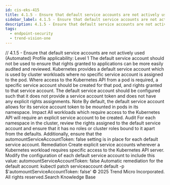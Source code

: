 ```yaml
---
id: cis-eks-415
title: 4.1.5 - Ensure that default service accounts are not actively used (Automated)
sidebar_label: 4.1.5 - Ensure that default service accounts are not actively used (Automated)
description: 4.1.5 - Ensure that default service accounts are not actively used (Automated)
tags:
  - endpoint-security
  - trend-vision-one
---
```


/*<![CDATA[*/ $('#title').html($('meta[name=map-description]').attr('content')); /*]]>*/ 4.1.5 - Ensure that default service accounts are not actively used (Automated) Profile applicability: Level 1 The default service account should not be used to ensure that rights granted to applications can be more easily audited and reviewed. Kubernetes provides a default service account which is used by cluster workloads where no specific service account is assigned to the pod. Where access to the Kubernetes API from a pod is required, a specific service account should be created for that pod, and rights granted to that service account. The default service account should be configured such that it does not provide a service account token and does not have any explicit rights assignments. Note By default, the default service account allows for its service account token to be mounted in pods in its namespace. Impact All workloads which require access to the Kubernetes API will require an explicit service account to be created. Audit For each namespace in the cluster, review the rights assigned to the default service account and ensure that it has no roles or cluster roles bound to it apart from the defaults. Additionally, ensure that the automountServiceAccountToken: false setting is in place for each default service account. Remediation Create explicit service accounts wherever a Kubernetes workload requires specific access to the Kubernetes API server. Modify the configuration of each default service account to include this value: automountServiceAccountToken: false Automatic remediation for the default account: kubectl patch serviceaccount default -p $'automountServiceAccountToken: false' © 2025 Trend Micro Incorporated. All rights reserved.Search Knowledge Base